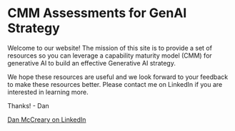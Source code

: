 # CMM Assessments for GenAI Strategy

Welcome to our website!  The mission of this
site is to provide a set of resources so you can
leverage a capability maturity model (CMM) for generative AI to build an effective Generative AI strategy.

We hope these resources are useful and we look forward to your feedback to make these resources better.  Please contact me on LinkedIn if you are interested in learning more.

Thanks! - Dan

[Dan McCreary on LinkedIn](https://www.linkedin.com/in/danmccreary/)
